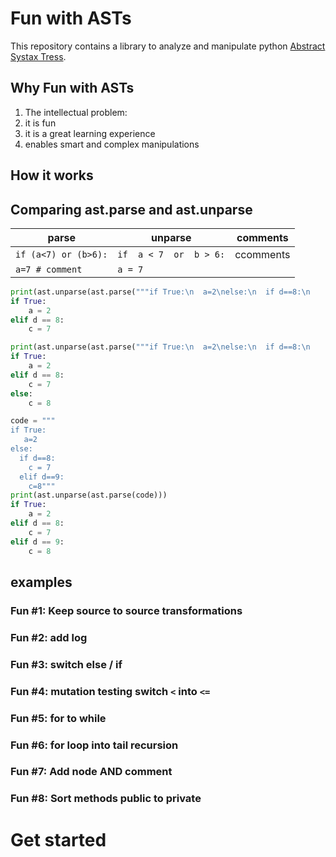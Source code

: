 # Fun with ASTs
This repository contains a library to analyze and manipulate python [Abstract Systax Tress](TBD).


## Why Fun with ASTs
1. The intellectual problem: 
2. it is fun
2. it is a great learning experience 
3. enables smart and complex manipulations 

## How it works



## Comparing ast.parse and ast.unparse
| parse                | unparse                 | comments  |
|----------------------|-------------------------|-----------|
| `if (a<7) or (b>6):` | `if  a < 7  or  b > 6:` | ccomments |
| `a=7 # comment`      | `a = 7`                 |           |


```python
print(ast.unparse(ast.parse("""if True:\n  a=2\nelse:\n  if d==8:\n    c=7""")))
if True:
    a = 2
elif d == 8:
    c = 7
```    

```python
print(ast.unparse(ast.parse("""if True:\n  a=2\nelse:\n  if d==8:\n    c=7\n  else:\n    c =8""")))
if True:
    a = 2
elif d == 8:
    c = 7
else:
    c = 8
```
```python
code = """
if True:
   a=2
else:
  if d==8:
    c = 7
  elif d==9:
    c=8"""   
print(ast.unparse(ast.parse(code)))
if True:
    a = 2
elif d == 8:
    c = 7
elif d == 9:
    c = 8
```    
## examples
### Fun #1: Keep source to source transformations
### Fun #2: add log
### Fun #3: switch else / if 
### Fun #4: mutation testing switch `<` into `<=`
### Fun #5: for to while 
### Fun #6: for loop into tail recursion 
### Fun #7: Add node AND comment 
### Fun #8: Sort methods public to private






# Get started 